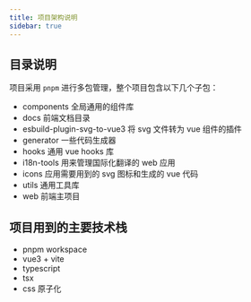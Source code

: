 ```yaml
---
title: 项目架构说明
sidebar: true
---
```


## 目录说明

项目采用 `pnpm` 进行多包管理，整个项目包含以下几个子包：

- components 全局通用的组件库
- docs 前端文档目录
- esbuild-plugin-svg-to-vue3 将 svg 文件转为 vue 组件的插件
- generator 一些代码生成器
- hooks 通用 vue hooks 库
- i18n-tools 用来管理国际化翻译的 web 应用
- icons 应用需要用到的 svg 图标和生成的 vue 代码
- utils 通用工具库
- web 前端主项目

## 项目用到的主要技术栈

- pnpm workspace
- vue3 + vite
- typescript
- tsx
- css 原子化
